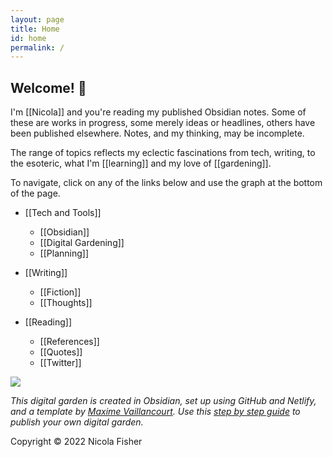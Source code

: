 ```yaml
---
layout: page
title: Home
id: home
permalink: /
---
```


## Welcome! 🌱

I'm [[Nicola]] and you're reading my published Obsidian notes. Some of these are works in progress, some merely ideas or headlines, others have been published elsewhere. Notes, and my thinking, may be incomplete.

The range of topics reflects my eclectic fascinations from tech, writing, to the esoteric, what I'm [[learning]] and my love of [[gardening]]. 

To navigate, click on any of the links below and use the graph at the bottom of the page.

- [[Tech and Tools]]
	- [[Obsidian]]
	- [[Digital Gardening]]
	- [[Planning]]

- [[Writing]]
	- [[Fiction]]
	- [[Thoughts]]

- [[Reading]]
	- [[References]]
	- [[Quotes]]
	- [[Twitter]]

![](https://source.unsplash.com/aAbc_C7PH4Y/1900x1200)

*This digital garden is created in Obsidian, set up using GitHub and Netlify, and a template by [Maxime Vaillancourt](https://github.com/maximevaillancourt/digital-garden-jekyll-template). Use this [step by step guide](https://beingpax.medium.com/a-non-technical-guide-to-set-up-digital-garden-with-obsidian-for-free-62d6df75553c) to publish your own digital garden.*

Copyright © 2022 Nicola Fisher

<style>
  .wrapper {
    max-width: 33em;
  }
</style>